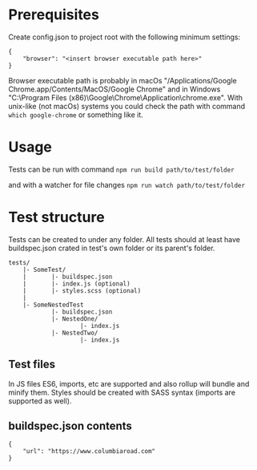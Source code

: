 # Prerequisites

Create config.json to project root with the following minimum settings:

```
{
	"browser": "<insert browser executable path here>"
}
```

Browser executable path is probably in macOs "/Applications/Google Chrome.app/Contents/MacOS/Google Chrome" and in Windows "C:\Program Files (x86)\Google\Chrome\Application\chrome.exe". With unix-like (not macOs) systems you could check the path with command `which google-chrome` or something like it.

# Usage

Tests can be run with command `npm run build path/to/test/folder`

and with a watcher for file changes `npm run watch path/to/test/folder`

# Test structure

Tests can be created to under any folder. All tests should at least have buildspec.json crated in test's own folder or its parent's folder.

```
tests/
	|- SomeTest/
	|		|- buildspec.json
	|		|- index.js (optional)
	|		|- styles.scss (optional)
	|
	|- SomeNestedTest
			|- buildspec.json
			|- NestedOne/
					|- index.js
			|- NestedTwo/
					|- index.js
```

## Test files

In JS files ES6, imports, etc are supported and also rollup will bundle and minify them. Styles should be created with SASS syntax (imports are supported as well).

## buildspec.json contents

```
{
	"url": "https://www.columbiaroad.com"
}
```
